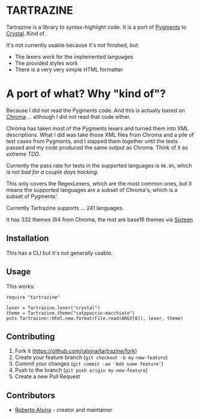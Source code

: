 # TARTRAZINE

Tartrazine is a library to syntax-highlight code. It is
a port of [Pygments](https://pygments.org/) to
[Crystal](https://crystal-lang.org/). Kind of.

It's not currently usable because it's not finished, but:

* The lexers work for the implemented languages
* The provided styles work
* There is a very very simple HTML formatter

# A port of what? Why "kind of"?

Because I did not read the Pygments code. And this is actually
based on [Chroma](https://github.com/alecthomas/chroma) ...
although I did not read that code either.

Chroma has taken most of the Pygments lexers and turned them into
XML descriptions. What I did was take those XML files from Chroma
and a pile of test cases from Pygments, and I slapped them together
until the tests passed and my code produced the same output as
Chroma. Think of it as *extreme TDD*.

Currently the pass rate for tests in the supported languages
is `96.8%`, which is *not bad for a couple days hacking*.

This only covers the RegexLexers, which are the most common ones,
but it means the supported languages are a subset of Chroma's, which
is a subset of Pygments'.

Currently Tartrazine supports ... 241 languages.

It has 332 themes (64 from Chroma, the rest are base16 themes via
[Sixteen](https://github.com/ralsina/sixteen)

## Installation

This has a CLI but it's not generally usable.

## Usage

This works:

```crystal
require "tartrazine"

lexer = Tartrazine.lexer("crystal")
theme = Tartrazine.theme("catppuccin-macchiato")
puts Tartrazine::Html.new.format(File.read(ARGV[0]), lexer, theme)
```

## Contributing

1. Fork it (<https://github.com/ralsina/tartrazine/fork>)
2. Create your feature branch (`git checkout -b my-new-feature`)
3. Commit your changes (`git commit -am 'Add some feature'`)
4. Push to the branch (`git push origin my-new-feature`)
5. Create a new Pull Request

## Contributors

- [Roberto Alsina](https://github.com/ralsina) - creator and maintainer
